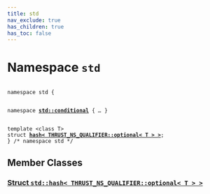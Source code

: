 ```yaml
---
title: std
nav_exclude: true
has_children: true
has_toc: false
---
```


# Namespace `std`

<code class="doxybook">
<span>namespace std {</span>
<br>
<span>namespace <b><a href="{{ site.baseurl }}/api/namespaces/namespacestd_1_1conditional.html">std::conditional</a></b> { <i>…</i> }</span>
<br>
<span>template &lt;class T&gt;</span>
<span>struct <b><a href="{{ site.baseurl }}/api/classes/structstd_1_1hash_3_01thrust__ns__qualifier_1_1optional_3_01t_01_4_01_4.html">hash&lt; THRUST&#95;NS&#95;QUALIFIER::optional&lt; T &gt; &gt;</a></b>;</span>
<span>} /* namespace std */</span>
</code>

## Member Classes

<h3 id="struct-stdhash<-thrust-ns-qualifieroptional<-t->->">
<a href="{{ site.baseurl }}/api/classes/structstd_1_1hash_3_01thrust__ns__qualifier_1_1optional_3_01t_01_4_01_4.html">Struct <code>std::hash&lt; THRUST&#95;NS&#95;QUALIFIER::optional&lt; T &gt; &gt;</code>
</a>
</h3>



